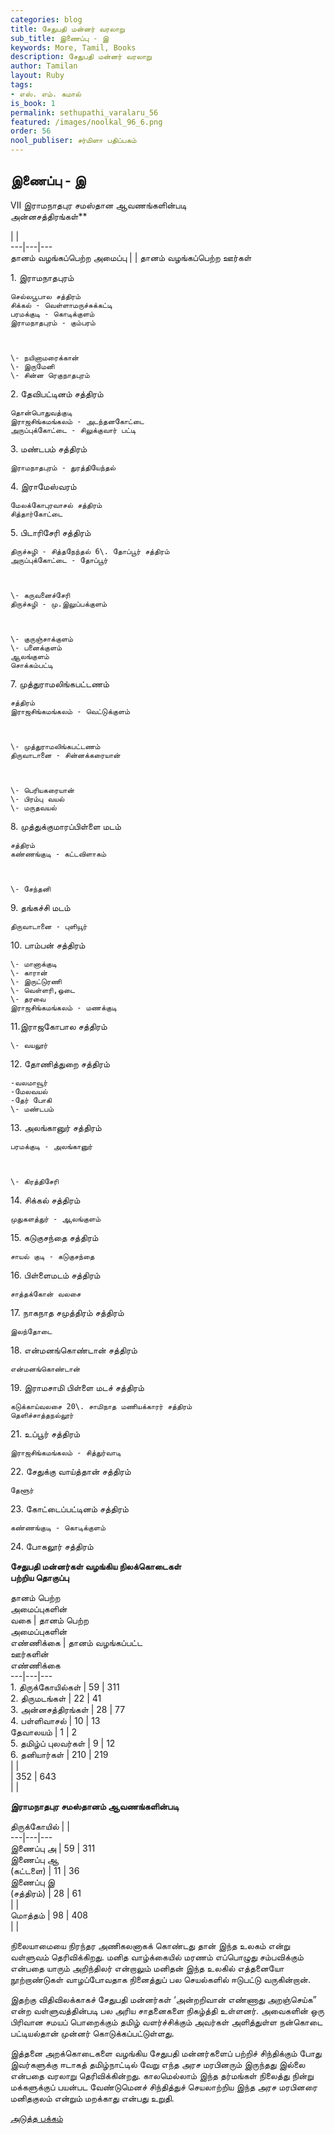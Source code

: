 ```yaml
---
categories: blog
title: சேதுபதி மன்னர் வரலாறு
sub_title: இணைப்பு - இ
keywords: More, Tamil, Books
description: சேதுபதி மன்னர் வரலாறு
author: Tamilan
layout: Ruby
tags:
- எஸ். எம். கமால்
is_book: 1
permalink: sethupathi_varalaru_56
featured: /images/noolkal_96_6.png
order: 56
nool_publiser: சர்மிளா பதிப்பகம்
---
```



## இணைப்பு - இ

VII இராமநாதபுர சமஸ்தான ஆவணங்களின்படி  
அன்னசத்திரங்கள்**

| |  
\---|---|---  
தானம் வழங்கப்பெற்ற அமைப்பு | | தானம் வழங்கப்பெற்ற ஊர்கள்

1\. இராமநாதபுரம்

    
    
    செல்லபூபால சத்திரம்
    சிக்கல் - வெள்ளாமருச்சுக்கட்டி
    பரமக்குடி - கொடிக்குளம்
    இராமநாதபுரம் - கும்பரம் 
    
    
    
    \- நயினாமரைக்கான்
    \- இருமேனி
    \- சின்ன ரெகுநாதபுரம்
    

2\. தேவிபட்டினம் சத்திரம்

    
    
    தொன்பொதுவத்குடி
    இராஜசிங்கமங்கலம் - அடந்தனகோட்டை
    அருப்புக்கோட்டை - சிலுக்குவார் பட்டி
    

3\. மண்டபம் சத்திரம்

    
    
    இராமநாதபுரம் - துரத்தியேந்தல்
    

4\. இராமேஸ்வரம்

    
    
    மேலக்கோபுரவாசல் சத்திரம்
    சித்தார்கோட்டை
    

5\. பிடாரிசேரி சத்திரம்

    
    
    திருச்சுழி - சித்தநேந்தல் 6\. தோப்பூர் சத்திரம்
    அருப்புக்கோட்டை - தோப்பூர் 
    
    
    
    \- கருவனைச்சேரி
    திருச்சுழி - மு.இலுப்பக்குளம் 
    
    
    
    \- குருஞ்சாக்குளம்
    \- பனைக்குளம்
    ஆலங்குளம்
    சொக்கம்பட்டி
    

7\. முத்துராமலிங்கபட்டணம்

    
    
    சத்திரம்
    இராஜசிங்கமங்கலம் - வெட்டுக்குளம் 
    
    
    
    \- முத்துராமலிங்கபட்டணம்
    திருவாடானை - சின்னக்கரையான் 
    
    
    
    \- பெரியகரையான்
    \- பிரம்பு வயல்
    \- மருதவயல்
    

8\. முத்துக்குமாரப்பிள்ளை மடம்

    
    
    சத்திரம்
    கண்ணங்குடி - கட்டவிளாகம் 
    
    
    
    \- சேந்தனி
    

9\. தங்கச்சி மடம்

    
    
    திருவாடானை - புளியூர்
    

10\. பாம்பன் சத்திரம்

    
    
    \- மானாக்குடி
    \- காரான் 
    \- இருட்டுரணி
    \- வெள்ளரி,ஒடை
    \- தரவை
    இராஜசிங்கமங்கலம் - மணக்குடி
    

11.இராஜகோபால சத்திரம்

    
    
    \- வயலூர்
    

12\. தோணித்துறை சத்திரம்

    
    
    -வலமாவூர்
    -மேலவயல்
    -தேர் போகி
    \- மண்டபம்
    

13\. அலங்கானுர் சத்திரம்

    
    
    பரமக்குடி - அலங்கானுர் 
    
    
    
    \- கிரத்திசேரி
    

14\. சிக்கல் சத்திரம்

    
    
    முதுகளத்துர் - ஆலங்குளம்
    

15\. கடுகுசந்தை சத்திரம்

    
    
    சாயல் குடி - கடுகுசந்தை
    

16\. பிள்ளைமடம் சத்திரம்

    
    
    சாத்தக்கோன் வலசை
    

17\. நாகநாத சமுத்திரம் சத்திரம்

    
    
    இலந்தோடை
    

18\. என்மனங்கொண்டான் சத்திரம்

    
    
    என்மனங்கொண்டான்
    

19\. இராமசாமி பிள்ளை மடச் சத்திரம்

    
    
    கடுக்காய்வலசை 20\. சாமிநாத மணியக்காரர் சத்திரம்
    தெளிச்சாத்தநல்லூர்
    

21\. உப்பூர் சத்திரம்

    
    
    இராஜசிங்கமங்கலம் - சித்துர்வாடி
    

22\. சேதுக்கு வாய்த்தான் சத்திரம்

    
    
    தேளூர்
    

23\. கோட்டைப்பட்டினம் சத்திரம்

    
    
    கண்ணங்குடி - கொடிக்குளம்
    

24\. போகலூர் சத்திரம்

**சேதுபதி மன்னர்கள் வழங்கிய நிலக்கொடைகள்  
பற்றிய தொகுப்பு**

தானம் பெற்ற  
அமைப்புகளின்  
வகை | தானம் பெற்ற  
அமைப்புகளின்  
எண்ணிக்கை | தானம் வழங்கப்பட்ட  
ஊர்களின்  
எண்ணிக்கை  
\---|---|---  
1\. திருக்கோயில்கள் | 59 | 311  
2\. திருமடங்கள் | 22 | 41  
3\. அன்னசத்திரங்கள் | 28 | 77  
4\. பள்ளிவாசல் | 10 | 13  
⁠ தேவாலயம் | 1 | 2  
5\. தமிழ்ப் புலவர்கள் | 9 | 12  
6\. தனியார்கள் | 210 | 219  
| |  
| 352 | 643  
| |

**இராமநாதபுர சமஸ்தானம் ஆவணங்களின்படி**

திருக்கோயில் | |  
\---|---|---  
இணைப்பு அ | 59 | 311  
இணைப்பு ஆ  
(கட்டளை) | 11 | 36  
இணைப்பு இ  
(சத்திரம்) | 28 | 61  
| |  
மொத்தம் | 98 | 408  
| |

நிலையாமையை நிரந்தர அணிகலனாகக் கொண்டது தான் இந்த உலகம் என்று வள்ளுவம் தெரிவிக்கிறது. மனித வாழ்க்கையில் மரணம் எப்பொழுது சம்பவிக்கும் என்பதை யாரும் அறிந்திலர் என்றாலும் மனிதன் இந்த உலகில் எத்தனையோ நூற்றாண்டுகள் வாழப்போவதாக நினைத்துப் பல செயல்களில் ஈடுபட்டு வருகின்றான்.

இதற்கு விதிவிலக்காகச் சேதுபதி மன்னர்கள் ‘அன்றறிவான் எண்ணாது அறஞ்செய்க” என்ற வள்ளுவத்தின்படி பல அரிய சாதனைகளை நிகழ்த்தி உள்ளனர். அவைகளின் ஒரு பிரிவான சமயப் பொறைக்கும் தமிழ் வளர்ச்சிக்கும் அவர்கள் அளித்துள்ள நன்கொடை பட்டியல்தான் முன்னர் கொடுக்கப்பட்டுள்ளது.

இத்தனை அறக்கொடைகளை வழங்கிய சேதுபதி மன்னர்களைப் பற்றிச் சிந்திக்கும் போது இவர்களுக்கு ஈடாகத் தமிழ்நாட்டில் வேறு எந்த அரச மரபினரும் இருந்தது இல்லை என்பதை வரலாறு தெரிவிக்கின்றது. காலமெல்லாம் இந்த தர்மங்கள் நிலைத்து நின்று மக்களுக்குப் பயன்பட வேண்டுமெனச் சிந்தித்துச் செயலாற்றிய இந்த அரச மரபினரை மனிதகுலம் என்றும் மறக்காது என்பது உறுதி.

[அடுத்த பக்கம்](sethupathi_varalaru_57)